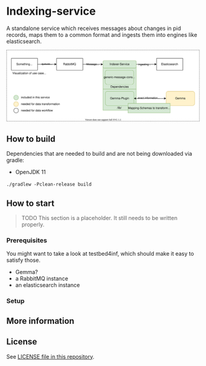 # Indexing-service

A standalone service which receives messages about changes in pid records, maps them to a common format and ingests them into engines like elasticsearch.

![Visualization of use case structure.](use-case.drawio.svg)


## How to build

Dependencies that are needed to build and are not being downloaded via gradle:

- OpenJDK 11

`./gradlew -Pclean-release build`

## How to start

> TODO This section is a placeholder. It still needs to be written properly.

### Prerequisites

You might want to take a look at testbed4inf, which should make it easy to satisfy those.

- Gemma?
- a RabbitMQ instance
- an elasticsearch instance

### Setup

## More information

## License

See [LICENSE file in this repository](LICENSE).